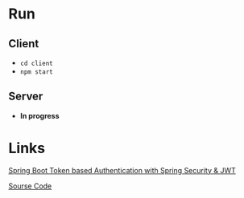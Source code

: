 # Run

## Client
* `cd client`
* `npm start`

## Server
* __In progress__


# Links

[Spring Boot Token based Authentication with Spring Security & JWT](https://www.bezkoder.com/spring-boot-jwt-authentication/)

[Sourse Code](https://github.com/bezkoder/spring-boot-spring-security-jwt-authentication)
